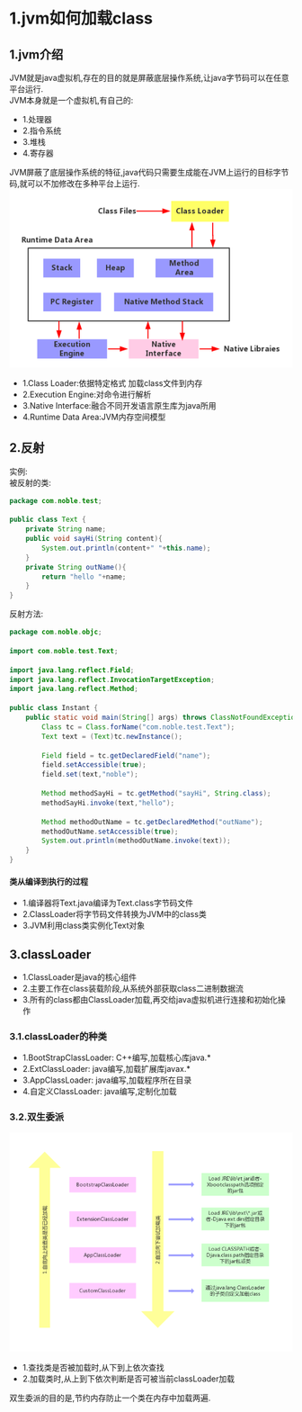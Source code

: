 # 1.jvm如何加载class

## 1.jvm介绍
JVM就是java虚拟机,存在的目的就是屏蔽底层操作系统,让java字节码可以在任意平台运行.<br>
JVM本身就是一个虚拟机,有自己的:
- 1.处理器
- 2.指令系统
- 3.堆栈
- 4.寄存器

JVM屏蔽了底层操作系统的特征,java代码只需要生成能在JVM上运行的目标字节码,就可以不加修改在多种平台上运行.<br>
![fail](img/1.1.PNG)<br>
- 1.Class Loader:依据特定格式 加载class文件到内存
- 2.Execution Engine:对命令进行解析
- 3.Native Interface:融合不同开发语言原生库为java所用
- 4.Runtime Data Area:JVM内存空间模型

## 2.反射
实例:<br>
被反射的类:<br>
```java
package com.noble.test;

public class Text {
    private String name;
    public void sayHi(String content){
        System.out.println(content+" "+this.name);
    }
    private String outName(){
        return "hello "+name;
    }
}
```
反射方法:<br>
```java
package com.noble.objc;

import com.noble.test.Text;

import java.lang.reflect.Field;
import java.lang.reflect.InvocationTargetException;
import java.lang.reflect.Method;

public class Instant {
    public static void main(String[] args) throws ClassNotFoundException, IllegalAccessException, InstantiationException, NoSuchMethodException, InvocationTargetException, NoSuchFieldException {
        Class tc = Class.forName("com.noble.test.Text");
        Text text = (Text)tc.newInstance();

        Field field = tc.getDeclaredField("name");
        field.setAccessible(true);
        field.set(text,"noble");

        Method methodSayHi = tc.getMethod("sayHi", String.class);
        methodSayHi.invoke(text,"hello");

        Method methodOutName = tc.getDeclaredMethod("outName");
        methodOutName.setAccessible(true);
        System.out.println(methodOutName.invoke(text));
    }
}
```

#### 类从编译到执行的过程
- 1.编译器将Text.java编译为Text.class字节码文件
- 2.ClassLoader将字节码文件转换为JVM中的class<Text>类
- 3.JVM利用class<Text>类实例化Text对象

## 3.classLoader
- 1.ClassLoader是java的核心组件
- 2.主要工作在class装载阶段,从系统外部获取class二进制数据流
- 3.所有的class都由ClassLoader加载,再交给java虚拟机进行连接和初始化操作

### 3.1.classLoader的种类
- 1.BootStrapClassLoader: C++编写,加载核心库java.*
- 2.ExtClassLoader: java编写,加载扩展库javax.*
- 3.AppClassLoader: java编写,加载程序所在目录
- 4.自定义ClassLoader: java编写,定制化加载

### 3.2.双生委派
![fail](img/1.2.PNG)<br>
- 1.查找类是否被加载时,从下到上依次查找
- 2.加载类时,从上到下依次判断是否可被当前classLoader加载

双生委派的目的是,节约内存防止一个类在内存中加载两遍.<br>